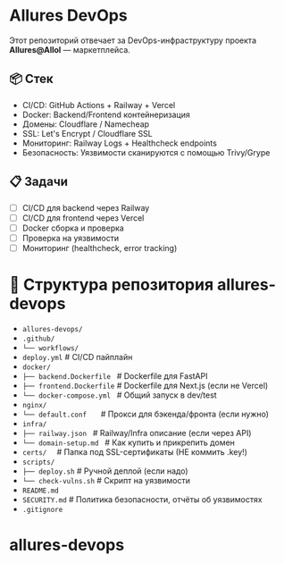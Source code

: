 # Allures DevOps

Этот репозиторий отвечает за DevOps-инфраструктуру проекта **Allures@Allol** — маркетплейса.

## 📦 Стек
- CI/CD: GitHub Actions + Railway + Vercel
- Docker: Backend/Frontend контейнеризация
- Домены: Cloudflare / Namecheap
- SSL: Let's Encrypt / Cloudflare SSL
- Мониторинг: Railway Logs + Healthcheck endpoints
- Безопасность: Уязвимости сканируются с помощью Trivy/Grype

## 📋 Задачи
- [ ] CI/CD для backend через Railway
- [ ] CI/CD для frontend через Vercel
- [ ] Docker сборка и проверка
- [ ] Проверка на уязвимости
- [ ] Мониторинг (healthcheck, error tracking)

# 📁 Структура репозитория allures-devops
- `allures-devops/`
-   `.github/ `
-    `└── workflows/`
-    `deploy.yml`        # CI/CD пайплайн
- `docker/`
-   `├── backend.Dockerfile `   # Dockerfile для FastAPI
-   `├── frontend.Dockerfile`   # Dockerfile для Next.js (если не Vercel)
-   `└── docker-compose.yml `   # Общий запуск в dev/test
-   `nginx/`
-   `└── default.conf   `       # Прокси для бэкенда/фронта (если нужно)
-   `infra/`
-   `├── railway.json `         # Railway/Infra описание (если через API)
-   `└── domain-setup.md `      # Как купить и прикрепить домен
-   `certs/  `                  # Папка под SSL-сертификаты (НЕ коммить .key!)
-   `scripts/`
-   `├── deploy.sh`             # Ручной деплой (если надо)
-   `└── check-vulns.sh`        # Скрипт на уязвимости
-   `README.md`
-   `SECURITY.md`              # Политика безопасности, отчёты об уязвимостях
-   `.gitignore`

# allures-devops
